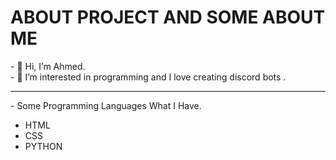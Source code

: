 <h1>ABOUT PROJECT AND SOME ABOUT ME</h1>
- 👋 Hi, I’m Ahmed.
<br>
- 👀 I’m interested in programming and I love creating discord bots .
<br>

<hr>
- Some Programming Languages What I Have.
<ul>


  <li>HTML</li>
  <li>CSS</li>
  <li>PYTHON</li>
  

</ul>

<!---
ma9737149/ma9737149 is a ✨ special ✨ repository because its `README.md` (this file) appears on your GitHub profile.
You can click the Preview link to take a look at your changes.
--->
